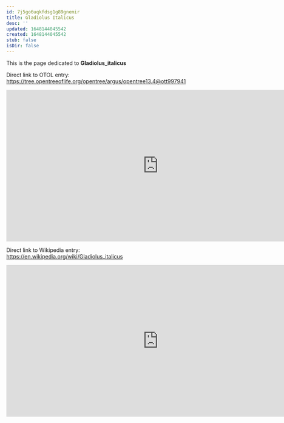```yaml
---
id: 7j5go6uqkfdsg1g89gnemir
title: Gladiolus Italicus
desc: ''
updated: 1648144045542
created: 1648144045542
stub: false
isDir: false
---
```

This is the page dedicated to **Gladiolus_italicus**


Direct link to OTOL entry: https://tree.opentreeoflife.org/opentree/argus/opentree13.4@ott997941



<html>
    <body>
    <iframe src="https://tree.opentreeoflife.org/opentree/argus/opentree13.4@ott997941"
    width="800" height="400" frameborder="0" allowfullscreen> </iframe>
    </body>
</html>
    


Direct link to Wikipedia entry: https://en.wikipedia.org/wiki/Gladiolus_italicus



<html>
    <body>
    <iframe src="https://en.wikipedia.org/wiki/Gladiolus_italicus"
    width="800" height="400" frameborder="0" allowfullscreen> </iframe>
    </body>
</html>
    
